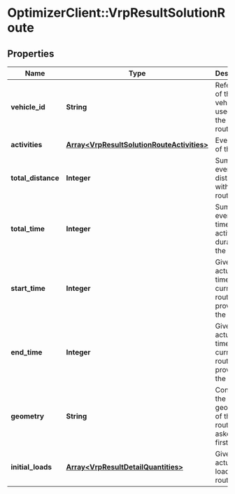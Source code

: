 # OptimizerClient::VrpResultSolutionRoute

## Properties
Name | Type | Description | Notes
------------ | ------------- | ------------- | -------------
**vehicle_id** | **String** | Reference of the vehicule used for the current route | [optional] 
**activities** | [**Array&lt;VrpResultSolutionRouteActivities&gt;**](VrpResultSolutionRouteActivities.md) | Every step of the route | [optional] 
**total_distance** | **Integer** | Sum of every distance within the route | [optional] 
**total_time** | **Integer** | Sum of every travel time and activity duration of the route | [optional] 
**start_time** | **Integer** | Give the actual start time of the current route if provided by the solve | [optional] 
**end_time** | **Integer** | Give the actual end time of the current route if provided by the solver | [optional] 
**geometry** | **String** | Contains the geometry of the route, if asked in first place | [optional] 
**initial_loads** | [**Array&lt;VrpResultDetailQuantities&gt;**](VrpResultDetailQuantities.md) | Give the actual initial loads of the route | [optional] 



